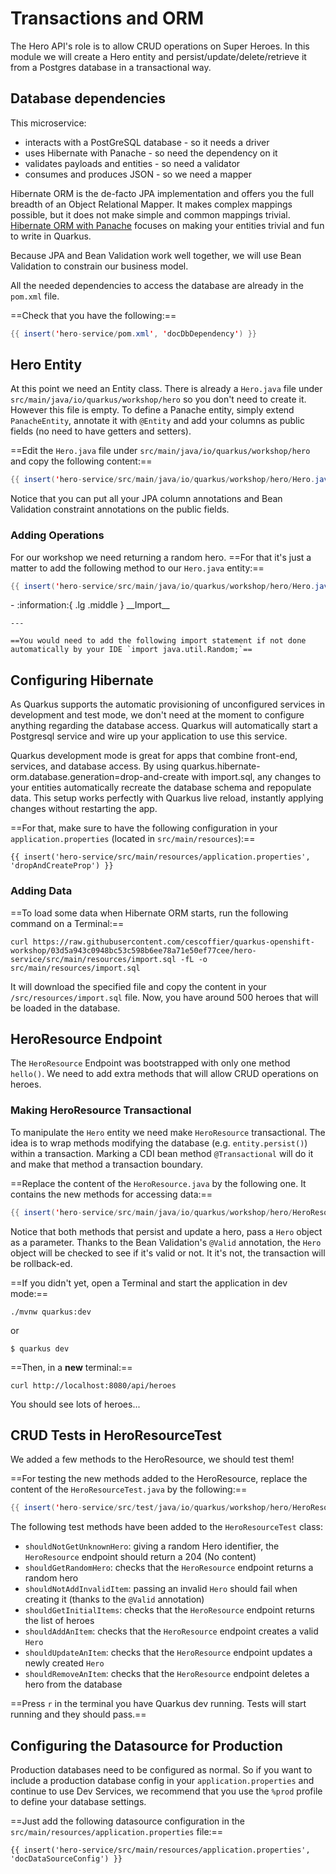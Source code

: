 # Transactions and ORM

The Hero API's role is to allow CRUD operations on Super Heroes.
In this module we will create a Hero entity and persist/update/delete/retrieve it from a Postgres database in a transactional way.

## Database dependencies

This microservice:

* interacts with a PostGreSQL database - so it needs a driver
* uses Hibernate with Panache - so need the dependency on it
* validates payloads and entities - so need a validator
* consumes and produces JSON - so we need a mapper

Hibernate ORM is the de-facto JPA implementation and offers you the full breadth of an Object Relational Mapper.
It makes complex mappings possible, but it does not make simple and common mappings trivial.
[Hibernate ORM with Panache](https://github.com/quarkusio/quarkus/tree/master/extensions/panache) focuses on making your entities trivial and fun to write in Quarkus.

Because JPA and Bean Validation work well together, we will use Bean Validation to constrain our business model.

All the needed dependencies to access the database are already in the `pom.xml` file. 

==Check that you have the following:==

```java linenums="1"
{{ insert('hero-service/pom.xml', 'docDbDependency') }}
```

## Hero Entity

At this point we need an Entity class.
There is already a `Hero.java` file under `src/main/java/io/quarkus/workshop/hero` so you don't need to create it.
However this file is empty.
To define a Panache entity, simply extend `PanacheEntity`, annotate it with `@Entity` and add your columns as public fields (no need to have getters and setters).

==Edit the `Hero.java` file under `src/main/java/io/quarkus/workshop/hero` and copy the following content:==

```java linenums="1"
{{ insert('hero-service/src/main/java/io/quarkus/workshop/hero/Hero.java', 'docEntityHero', ['docFindRandomHero']) }}
```

Notice that you can put all your JPA column annotations and Bean Validation constraint annotations on the public fields.

### Adding Operations

For our workshop we need returning a random hero.
==For that it's just a matter to add the following method to our `Hero.java` entity:==

```java linenums="1"
{{ insert('hero-service/src/main/java/io/quarkus/workshop/hero/Hero.java', 'docFindRandomHero') }}
```

<div class="grid cards" markdown>
-   :information:{ .lg .middle } __Import__ 

    ---

    ==You would need to add the following import statement if not done automatically by your IDE `import java.util.Random;`==
</div>


## Configuring Hibernate

As Quarkus supports the automatic provisioning of unconfigured services in development and test mode, we don't need at the moment to configure anything regarding the database access. 
Quarkus will automatically start a Postgresql service and wire up your application to use this service. 

Quarkus development mode is great for apps that combine front-end, services, and database access. By using quarkus.hibernate-orm.database.generation=drop-and-create with import.sql, any changes to your entities automatically recreate the database schema and repopulate data. This setup works perfectly with Quarkus live reload, instantly applying changes without restarting the app.

==For that, make sure to have the following configuration in your `application.properties` (located in `src/main/resources`):==

```properties linenums="1" 
{{ insert('hero-service/src/main/resources/application.properties', 'dropAndCreateProp') }}
```

### Adding Data

==To load some data when Hibernate ORM starts, run the following command on a Terminal:==

```shell
curl https://raw.githubusercontent.com/cescoffier/quarkus-openshift-workshop/03d5a943c0948bc53c598b6ee78a71e50ef77cee/hero-service/src/main/resources/import.sql -fL -o src/main/resources/import.sql
```

It will download the specified file and copy the content in your `/src/resources/import.sql` file.
Now, you have around 500 heroes that will be loaded in the database.


## HeroResource Endpoint

The `HeroResource` Endpoint was bootstrapped with only one method `hello()`.
We need to add extra methods that will allow CRUD operations on heroes.

### Making HeroResource Transactional

To manipulate the `Hero` entity we need make `HeroResource` transactional.
The idea is to wrap methods modifying the database (e.g. `entity.persist()`) within a transaction.
Marking a CDI bean method `@Transactional` will do it and make that method a transaction boundary.

==Replace the content of the `HeroResource.java` by the following one. It contains the new methods for accessing data:==

```java linenums="1"
{{ insert('hero-service/src/main/java/io/quarkus/workshop/hero/HeroResource.java', 'docHeroResource', [], ['docHeroCrudContent']) }}
```

Notice that both methods that persist and update a hero, pass a `Hero` object as a parameter.
Thanks to the Bean Validation's `@Valid` annotation, the `Hero` object will be checked to see if it's valid or not.
It it's not, the transaction will be rollback-ed.

==If you didn't yet, open a Terminal and start the application in dev mode:==

```shell
./mvnw quarkus:dev

```
or

```shell
$ quarkus dev

```

==Then, in a __new__ terminal:==
```shell
curl http://localhost:8080/api/heroes
```
You should see lots of heroes...

## CRUD Tests in HeroResourceTest

We added a few methods to the HeroResource, we should test them!

==For testing the new methods added to the HeroResource, replace the content of the `HeroResourceTest.java` by the following:==

```java linenums="1"
{{ insert('hero-service/src/test/java/io/quarkus/workshop/hero/HeroResourceTest.java') }}
```

The following test methods have been added to the `HeroResourceTest` class:

* `shouldNotGetUnknownHero`: giving a random Hero identifier, the `HeroResource` endpoint should return a 204 (No content)
* `shouldGetRandomHero`: checks that the `HeroResource` endpoint returns a random hero
* `shouldNotAddInvalidItem`: passing an invalid `Hero` should fail when creating it (thanks to the `@Valid` annotation)
* `shouldGetInitialItems`: checks that the `HeroResource` endpoint returns the list of heroes
* `shouldAddAnItem`: checks that the `HeroResource` endpoint creates a valid `Hero`
* `shouldUpdateAnItem`: checks that the `HeroResource` endpoint updates a newly created `Hero`
* `shouldRemoveAnItem`: checks that the `HeroResource` endpoint deletes a hero from the database

==Press `r` in the terminal you have Quarkus dev running. Tests will start running and they should pass.==

## Configuring the Datasource for Production

Production databases need to be configured as normal. 
So if you want to include a production database config in your `application.properties` and continue to use Dev Services,
we recommend that you use the `%prod` profile to define your database settings.

==Just add the following datasource configuration in the `src/main/resources/application.properties` file:==

```properties linenums="1" 
{{ insert('hero-service/src/main/resources/application.properties', 'docDataSourceConfig') }}
```




